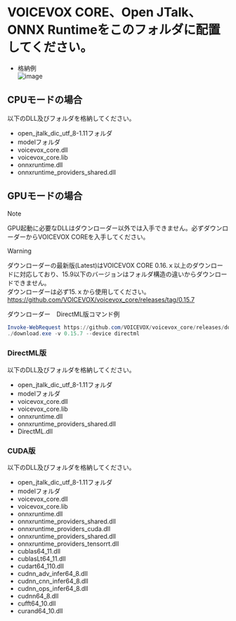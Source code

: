# VOICEVOX CORE、Open JTalk、ONNX Runtimeをこのフォルダに配置してください。

- 格納例<br/>
![image](https://github.com/user-attachments/assets/ed65d70c-95dc-464f-af12-f1bec9537fef)

## CPUモードの場合

以下のDLL及びフォルダを格納してください。

* open_jtalk_dic_utf_8-1.11フォルダ
* modelフォルダ
* voicevox_core.dll
* voicevox_core.lib
* onnxruntime.dll
* onnxruntime_providers_shared.dll

## GPUモードの場合

> [!NOTE]
> GPU起動に必要なDLLはダウンローダー以外では入手できません。必ずダウンローダーからVOICEVOX COREを入手してください。

> [!WARNING]
> ダウンローダーの最新版(Latest)はVOICEVOX CORE 0.16.ｘ以上のダウンロードに対応しており、15.9以下のバージョンはフォルダ構造の違いからダウンロードできません。<br/>
> ダウンローダーは必ず15.ｘから使用してください。<br/>
> https://github.com/VOICEVOX/voicevox_core/releases/tag/0.15.7

ダウンローダー　DirectML版コマンド例
```PowerShell
Invoke-WebRequest https://github.com/VOICEVOX/voicevox_core/releases/download/0.15.7/download-windows-x64.exe -OutFile ./download.exe
./download.exe -v 0.15.7 --device directml
```

### DirectML版

以下のDLL及びフォルダを格納してください。

* open_jtalk_dic_utf_8-1.11フォルダ
* modelフォルダ
* voicevox_core.dll
* voicevox_core.lib
* onnxruntime.dll
* onnxruntime_providers_shared.dll
* DirectML.dll

### CUDA版

以下のDLL及びフォルダを格納してください。

* open_jtalk_dic_utf_8-1.11フォルダ
* modelフォルダ
* voicevox_core.dll
* voicevox_core.lib
* onnxruntime.dll
* onnxruntime_providers_shared.dll
* onnxruntime_providers_cuda.dll
* onnxruntime_providers_shared.dll
* onnxruntime_providers_tensorrt.dll
* cublas64_11.dll
* cublasLt64_11.dll
* cudart64_110.dll
* cudnn_adv_infer64_8.dll
* cudnn_cnn_infer64_8.dll
* cudnn_ops_infer64_8.dll
* cudnn64_8.dll
* cufft64_10.dll
* curand64_10.dll
